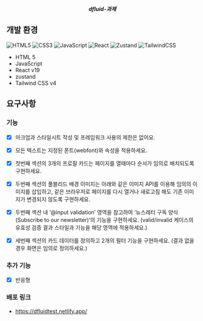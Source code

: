 <b><i><p align="center">dfluid-과제</p></i></b>

## 개발 환경

![HTML5](https://img.shields.io/badge/html5-%23E34F26.svg?style=for-the-badge&logo=html5&logoColor=white)
![CSS3](https://img.shields.io/badge/css3-%231572B6.svg?style=for-the-badge&logo=css3&logoColor=white)
![JavaScript](https://img.shields.io/badge/javascript-%23323330.svg?style=for-the-badge&logo=javascript&logoColor=%23F7DF1E)
![React](https://img.shields.io/badge/react-%2320232a.svg?style=for-the-badge&logo=react&logoColor=%2361DAFB)
![Zustand](https://img.shields.io/badge/Zustand-brown.svg?style=for-the-badge&logo=&logoColor=white)
![TailwindCSS](https://img.shields.io/badge/tailwindcss-%2338B2AC.svg?style=for-the-badge&logo=tailwind-css&logoColor=white)

- HTML 5
- JavaScript
- React v19
- zustand
- Tailwind CSS v4

## 요구사항
### 기능
- [x] 마크업과 스타일시트 작성 및 프레임워크 사용의 제한은 없어요.

- [x] 모든 텍스트는 지정된 폰트(webfont)와 속성을 적용하세요.
  
- [x] 첫번째 섹션의 3개의 프로필 카드는 페이지를 열때마다 순서가 임의로 배치되도록 구현하세요.
 
- [x] 두번째 섹션의 풀블리드 배경 이미지는 아래와 같은 이미지 API를 이용해 임의의 이미지를 삽입하고, 
같은 브라우저로 페이지를 다시 열거나 새로고침 해도 기존 이미지가 변경되지 않도록 구현하세요.
  
- [x] 두번째 섹션 내 ‘@input validation’ 영역을 참고하여 ‘뉴스레터 구독 양식(Subscribe to our newsletter)’의 기능을 구현하세요.
(valid/invalid 케이스의 유효성 검증 결과 스타일과 기능을 해당 영역에 적용하세요.)

- [x] 세번째 섹션의 카드 데이터를 정의하고 2개의 필터 기능을 구현하세요.
(결과 없을 경우 화면은 임의로 정의하세요.)

### 추가 기능
- [x] 반응형

### 배포 링크
- https://dfluidtest.netlify.app/